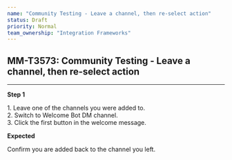 ```yaml
---
name: "Community Testing - Leave a channel, then re-select action"
status: Draft
priority: Normal
team_ownership: "Integration Frameworks"
---
```


## MM-T3573: Community Testing - Leave a channel, then re-select action

---

**Step 1**

1\. Leave one of the channels you were added to.\
2\. Switch to Welcome Bot DM channel.\
3\. Click the first button in the welcome message.

**Expected**

Confirm you are added back to the channel you left.
